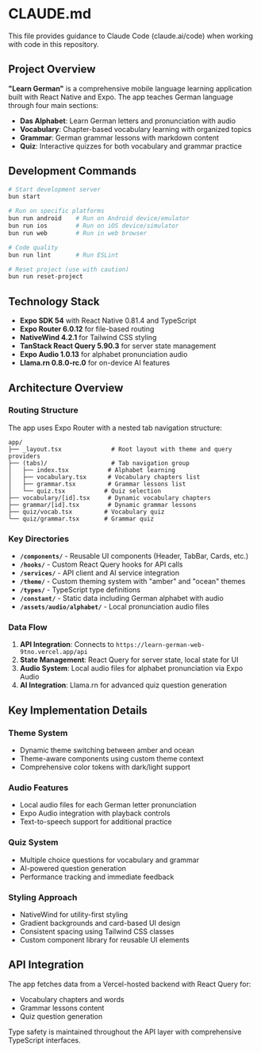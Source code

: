 # CLAUDE.md

This file provides guidance to Claude Code (claude.ai/code) when working with code in this repository.

## Project Overview

**"Learn German"** is a comprehensive mobile language learning application built with React Native and Expo. The app teaches German language through four main sections:
- **Das Alphabet**: Learn German letters and pronunciation with audio
- **Vocabulary**: Chapter-based vocabulary learning with organized topics
- **Grammar**: German grammar lessons with markdown content
- **Quiz**: Interactive quizzes for both vocabulary and grammar practice

## Development Commands

```bash
# Start development server
bun start

# Run on specific platforms
bun run android    # Run on Android device/emulator
bun run ios        # Run on iOS device/simulator
bun run web        # Run in web browser

# Code quality
bun run lint       # Run ESLint

# Reset project (use with caution)
bun run reset-project
```

## Technology Stack

- **Expo SDK 54** with React Native 0.81.4 and TypeScript
- **Expo Router 6.0.12** for file-based routing
- **NativeWind 4.2.1** for Tailwind CSS styling
- **TanStack React Query 5.90.3** for server state management
- **Expo Audio 1.0.13** for alphabet pronunciation audio
- **Llama.rn 0.8.0-rc.0** for on-device AI features

## Architecture Overview

### Routing Structure
The app uses Expo Router with a nested tab navigation structure:
```
app/
├── _layout.tsx              # Root layout with theme and query providers
├── (tabs)/                  # Tab navigation group
│   ├── index.tsx           # Alphabet learning
│   ├── vocabulary.tsx      # Vocabulary chapters list
│   ├── grammar.tsx         # Grammar lessons list
│   └── quiz.tsx           # Quiz selection
├── vocabulary/[id].tsx     # Dynamic vocabulary chapters
├── grammar/[id].tsx        # Dynamic grammar lessons
├── quiz/vocab.tsx         # Vocabulary quiz
└── quiz/grammar.tsx       # Grammar quiz
```

### Key Directories

- **`/components/`** - Reusable UI components (Header, TabBar, Cards, etc.)
- **`/hooks/`** - Custom React Query hooks for API calls
- **`/services/`** - API client and AI service integration
- **`/theme/`** - Custom theming system with "amber" and "ocean" themes
- **`/types/`** - TypeScript type definitions
- **`/constant/`** - Static data including German alphabet with audio
- **`/assets/audio/alphabet/`** - Local pronunciation audio files

### Data Flow

1. **API Integration**: Connects to `https://learn-german-web-9tno.vercel.app/api`
2. **State Management**: React Query for server state, local state for UI
3. **Audio System**: Local audio files for alphabet pronunciation via Expo Audio
4. **AI Integration**: Llama.rn for advanced quiz question generation

## Key Implementation Details

### Theme System
- Dynamic theme switching between amber and ocean
- Theme-aware components using custom theme context
- Comprehensive color tokens with dark/light support

### Audio Features
- Local audio files for each German letter pronunciation
- Expo Audio integration with playback controls
- Text-to-speech support for additional practice

### Quiz System
- Multiple choice questions for vocabulary and grammar
- AI-powered question generation
- Performance tracking and immediate feedback

### Styling Approach
- NativeWind for utility-first styling
- Gradient backgrounds and card-based UI design
- Consistent spacing using Tailwind CSS classes
- Custom component library for reusable UI elements

## API Integration

The app fetches data from a Vercel-hosted backend with React Query for:
- Vocabulary chapters and words
- Grammar lessons content
- Quiz question generation

Type safety is maintained throughout the API layer with comprehensive TypeScript interfaces.
